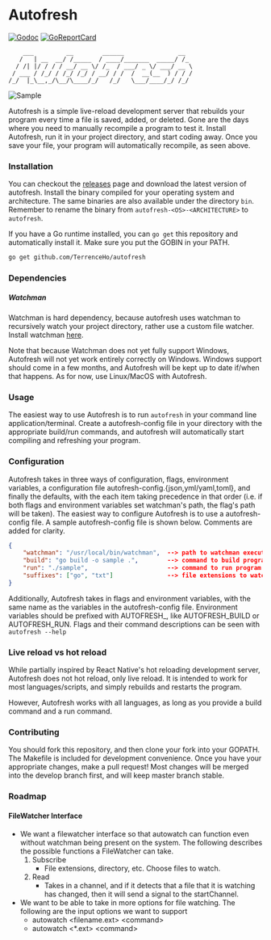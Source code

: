 # Autofresh

[![Godoc](https://godoc.org/github.com/TerrenceHo/autofresh?status.svg)](http://godoc.org/github.com/TerrenceHo/autofresh)
[![GoReportCard](https://goreportcard.com/badge/github.com/TerrenceHo/autofresh)](https://goreportcard.com/report/github.com/TerrenceHo/autofresh)

        ___         __        ______               __
       /   | __  __/ /_____  / ____/_______  _____/ /_
      / /| |/ / / / __/ __ \/ /_  / ___/ _ \/ ___/ __ \
     / ___ / /_/ / /_/ /_/ / __/ / /  /  __(__  ) / / /
    /_/  |_\__,_/\__/\____/_/   /_/   \___/____/_/ /_/

![Sample](https://media.giphy.com/media/9JwRV7puvSTSGg3wEl/giphy.gif)

Autofresh is a simple live-reload development server that rebuilds your program
every time a file is saved, added, or deleted. Gone are the days where you need
to manually recompile a program to test it. Install Autofresh, run it in your
project directory, and start coding away. Once you save your file, your program
will automatically recompile, as seen above.

### Installation

You can checkout the [releases](https://github.com/TerrenceHo/autofresh/releases) 
page and download the latest version of autofresh.
Install the binary compiled for your operating system and architecture. The same 
binaries are also available under the directory `bin`. Remember to rename the
binary from `autofresh-<OS>-<ARCHITECTURE>` to `autofresh`.

If you have a Go runtime installed, you can `go get` this repository and
automatically install it. Make sure you put the GOBIN in your PATH.

```bash 
go get github.com/TerrenceHo/autofresh 
```

### Dependencies

##### Watchman

Watchman is hard dependency, because autofresh uses watchman to recursively
watch your project directory, rather use a custom file watcher.  Install
watchman [here](https://facebook.github.io/watchman/docs/install.html).

Note that because Watchman does not yet fully support Windows, Autofresh will
not yet work entirely correctly on Windows. Windows support should come in a few
months, and Autofresh will be kept up to date if/when that happens. As for now,
use Linux/MacOS with Autofresh.

### Usage

The easiest way to use Autofresh is to run `autofresh` in your command line
application/terminal. Create a autofresh-config file in your directory with the
appropriate build/run commands, and autofresh will automatically start compiling 
and refreshing your program.

### Configuration

Autofresh takes in three ways of configuration, flags, environment variables, a
configuration file autofresh-config.{json,yml/yaml,toml}, and finally the
defaults, with the each item taking precedence in that order (i.e. if both flags
and environment variables set watchman's path, the flag's path will be taken).
The easiest way to configure Autofresh is to use a autofresh-config file. A
sample autofresh-config file is shown below. Comments are added for clarity.

```json 
{
    "watchman": "/usr/local/bin/watchman",  --> path to watchman executable
    "build": "go build -o sample .",        --> command to build program
    "run": "./sample",                      --> command to run program 
    "suffixes": ["go", "txt"]               --> file extensions to watch
}
```

Additionally, Autofresh takes in flags and environment variables, with the same
name as the variables in the autofresh-config file. Environment variables should
be prefixed with AUTOFRESH\_, like AUTOFRESH\_BUILD or AUTOFRESH\_RUN. Flags and
their command descriptions can be seen with `autofresh --help`

### Live reload vs hot reload

While partially inspired by React Native's hot reloading development server,
Autofresh does not hot reload, only live reload. It is intended to work for most
languages/scripts, and simply rebuilds and restarts the program.

However, Autofresh works with all languages, as long as you provide a build
command and a run command.

### Contributing
You should fork this repository, and then clone your fork into your GOPATH. The 
Makefile is included for development convenience. Once you have your appropriate
changes, make a pull request! Most changes will be merged into the develop
branch first, and will keep master branch stable.

### Roadmap
#### FileWatcher Interface
- We want a filewatcher interface so that autowatch can function even without
  watchman being present on the system. The following describes the possible
  functions a FileWatcher can take.
    1. Subscribe
        - File extensions, directory, etc. Choose files to watch.
    2. Read
        - Takes in a channel, and if it detects that a file that it is watching has
          changed, then it will send a signal to the startChannel.
- We want to be able to take in more options for file watching. The following
  are the input options we want to support
    - autowatch \<filename.ext\> \<command\>
    - autowatch \<\*.ext\> \<command\>
